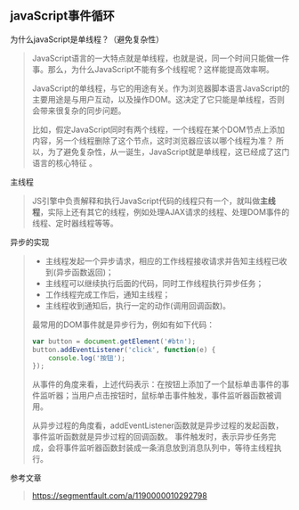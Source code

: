 ## javaScript事件循环

为什么javaScript是单线程？（避免复杂性）

> JavaScript语言的一大特点就是单线程，也就是说，同一个时间只能做一件事。那么，为什么JavaScript不能有多个线程呢？这样能提高效率啊。 
>
> JavaScript的单线程，与它的用途有关。作为浏览器脚本语言JavaScript的主要用途是与用户互动，以及操作DOM。这决定了它只能是单线程，否则会带来很复杂的同步问题。
>
> 比如，假定JavaScript同时有两个线程，一个线程在某个DOM节点上添加内容，另一个线程删除了这个节点，这时浏览器应该以哪个线程为准？ 所以，为了避免复杂性，从一诞生，JavaScript就是单线程，这已经成了这门语言的核心特征 。

主线程

> JS引擎中负责解释和执行JavaScript代码的线程只有一个，就叫做**主线程**，实际上还有其它的线程，例如处理AJAX请求的线程、处理DOM事件的线程、定时器线程等等。

异步的实现

> - 主线程发起一个异步请求，相应的工作线程接收请求并告知主线程已收到(异步函数返回)； 
> - 主线程可以继续执行后面的代码，同时工作线程执行异步任务； 
> - 工作线程完成工作后，通知主线程； 
> - 主线程收到通知后，执行一定的动作(调用回调函数)。 
>
> 最常用的DOM事件就是异步行为，例如有如下代码：
>
> ```javaScript
> var button = document.getElement('#btn');
> button.addEventListener('click', function(e) {
>     console.log('按钮');
> });
> ```
>
> 从事件的角度来看，上述代码表示：在按钮上添加了一个鼠标单击事件的事件监听器；当用户点击按钮时，鼠标单击事件触发，事件监听器函数被调用。 
>
> 从异步过程的角度看，addEventListener函数就是异步过程的发起函数，事件监听函数就是异步过程的回调函数。 事件触发时，表示异步任务完成，会将事件监听器函数封装成一条消息放到消息队列中，等待主线程执行。 





参考文章

> https://segmentfault.com/a/1190000010292798